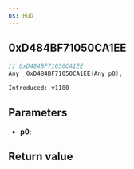 ```yaml
---
ns: HUD
---
```

## 0xD484BF71050CA1EE

```c
// 0xD484BF71050CA1EE
Any _0xD484BF71050CA1EE(Any p0);
```

```
Introduced: v1180
```

## Parameters
* **p0**:

## Return value
